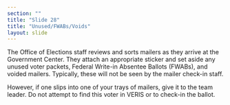 ```yaml
---
section: ""
title: "Slide 28"
title: "Unused/FWABs/Voids"
layout: slide
---
```


The Office of Elections staff reviews and sorts mailers as they arrive at the Government Center. They attach an appropriate sticker and set aside any unused voter packets, Federal Write-in Absentee Ballots (FWABs), and voided mailers. Typically, these will not be seen by the mailer check-in staff.

However, if one slips into one of your trays of mailers, give it to the team leader. Do not attempt to find this voter in VERIS or to check-in the ballot.
